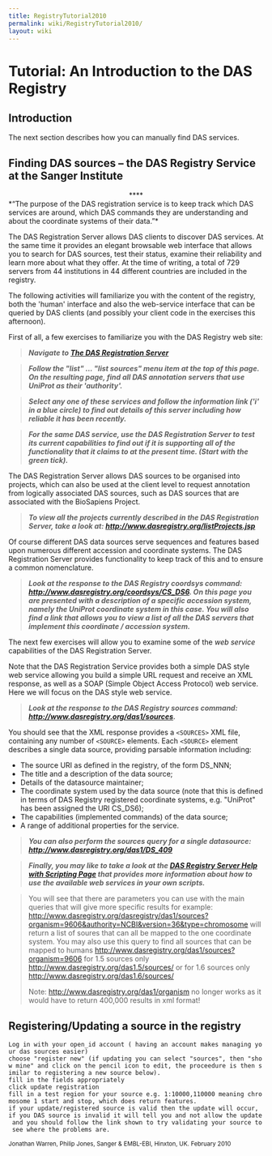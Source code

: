 ```yaml
---
title: RegistryTutorial2010
permalink: wiki/RegistryTutorial2010/
layout: wiki
---
```


Tutorial: An Introduction to the DAS Registry
=============================================

Introduction
------------

The next section describes how you can manually find DAS services.

Finding DAS sources – the DAS Registry Service at the Sanger Institute
----------------------------------------------------------------------

<center>
**<http://www.dasregistry.org>**

</center>
*“The purpose of the DAS registration service is to keep track which DAS
services are around, which DAS commands they are understanding and about
the coordinate systems of their data.”*

The DAS Registration Server allows DAS clients to discover DAS services.
At the same time it provides an elegant browsable web interface that
allows you to search for DAS sources, test their status, examine their
reliability and learn more about what they offer. At the time of
writing, a total of 729 servers from 44 institutions in 44 different
countries are included in the registry.

The following activities will familiarize you with the content of the
registry, both the 'human' interface and also the web-service interface
that can be queried by DAS clients (and possibly your client code in the
exercises this afternoon).

First of all, a few exercises to familiarize you with the DAS Registry
web site:

> ***Navigate to [The DAS Registration
> Server](http://www.dasregistry.org)***

> ***Follow the "list" ... "list sources" menu item at the top of this
> page. On the resulting page, find all DAS annotation servers that use
> UniProt as their 'authority'.***

> ***Select any one of these services and follow the information link
> ('i' in a blue circle) to find out details of this server including
> how reliable it has been recently.***

> ***For the same DAS service, use the DAS Registration Server to test
> its current capabilities to find out if it is supporting all of the
> functionality that it claims to at the present time. (Start with the
> green tick).***

The DAS Registration Server allows DAS sources to be organised into
projects, which can also be used at the client level to request
annotation from logically associated DAS sources, such as DAS sources
that are associated with the BioSapiens Project.

> ***To view all the projects currently described in the DAS
> Registration Server, take a look at:
> <http://www.dasregistry.org/listProjects.jsp>***

Of course different DAS data sources serve sequences and features based
upon numerous different accession and coordinate systems. The DAS
Registration Server provides functionality to keep track of this and to
ensure a common nomenclature.

> ***Look at the response to the DAS Registry coordsys command:
> <http://www.dasregistry.org/coordsys/CS_DS6>. On this page you are
> presented with a description of a specific accession system, namely
> the UniProt coordinate system in this case. You will also find a link
> that allows you to view a list of all the DAS servers that implement
> this coordinate / accession system.***

The next few exercises will allow you to examine some of the *web
service* capabilities of the DAS Registration Server.

Note that the DAS Registration Service provides both a simple DAS style
web service allowing you build a simple URL request and receive an XML
response, as well as a SOAP (Simple Object Access Protocol) web service.
Here we will focus on the DAS style web service.

> ***Look at the response to the DAS Registry sources command:
> <http://www.dasregistry.org/das1/sources>.***

You should see that the XML response provides a `<SOURCES>` XML file,
containing any number of `<SOURCE>` elements. Each `<SOURCE>` element
describes a single data source, providing parsable information
including:

-   The source URI as defined in the registry, of the form DS\_NNN;
-   The title and a description of the data source;
-   Details of the datasource maintainer;
-   The coordinate system used by the data source (note that this is
    defined in terms of DAS Registry registered coordinate systems, e.g.
    "UniProt" has been assigned the URI CS\_DS6);
-   The capabilities (implemented commands) of the data source;
-   A range of additional properties for the service.

> ***You can also perform the sources query for a single datasource:
> <http://www.dasregistry.org/das1/DS_409>***

> ***Finally, you may like to take a look at the [DAS Registry Server
> Help with Scripting
> Page](http://www.dasregistry.org/help_scripting.jsp) that provides
> more information about how to use the available web services in your
> own scripts.***

> You will see that there are parameters you can use with the main
> queries that will give more specific results for example:
> <http://www.dasregistry.org/dasregistry/das1/sources?organism=9606&authority=NCBI&version=36&type=chromosome>
> will return a list of soures that can all be mapped to the one
> coordinate system. You may also use this query to find all sources
> that can be mapped to humans
> <http://www.dasregistry.org/das1/sources?organism=9606> for 1.5
> sources only <http://www.dasregistry.org/das1.5/sources/> or for 1.6
> sources only <http://www.dasregistry.org/das1.6/sources/>
>
> Note: <http://www.dasregistry.org/das1/organism> no longer works as it
> would have to return 400,000 results in xml format!

Registering/Updating a source in the registry
---------------------------------------------

`Log in with your open_id account ( having an account makes managing your das sources easier)`  
`choose "register new" (if updating you can select "sources", then "show mine" and click on the pencil icon to edit, the proceedure is then similar to registering a new source below).`  
`fill in the fields appropriately`  
`click update registration`  
`fill in a test region for your source e.g. 1:10000,110000 meaning chromosome 1 start and stop, which does return features.`  
`if your update/registered source is valid then the update will occur, if you DAS source is invalid it will tell you and not allow the update and you should follow the link shown to try validating your source to see where the problems are.`

<small>Jonathan Warren, Philip Jones, Sanger & EMBL-EBI, Hinxton, UK.
February 2010</small>
